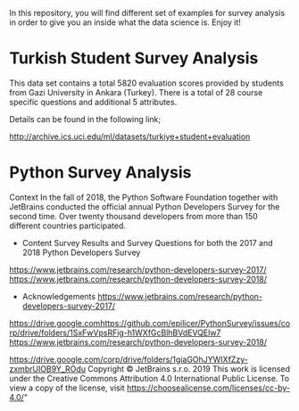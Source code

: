 
In this repository, you will find different set of examples for survey analysis in order to give you an inside what the data science is. Enjoy it!

# Turkish Student Survey Analysis

This data set contains a total 5820 evaluation scores provided by students from Gazi University in Ankara (Turkey). There is a total of 28 course specific questions and additional 5 attributes.

Details can be found in the following link;

http://archive.ics.uci.edu/ml/datasets/turkiye+student+evaluation


# Python Survey Analysis

Context
In the fall of 2018, the Python Software Foundation together with JetBrains conducted the official annual Python Developers Survey for the second time. Over twenty thousand developers from more than 150 different countries participated.

- Content
Survey Results and Survey Questions for both the 2017 and 2018 Python Developers Survey

https://www.jetbrains.com/research/python-developers-survey-2017/
https://www.jetbrains.com/research/python-developers-survey-2018/

- Acknowledgements
https://www.jetbrains.com/research/python-developers-survey-2017/

https://drive.google.comhttps://github.com/epilicer/PythonSurvey/issues/corp/drive/folders/1SxFwVpsRFig-h1WXfGcBlhBVdEVQElw7
https://www.jetbrains.com/research/python-developers-survey-2018/

https://drive.google.com/corp/drive/folders/1giaGOhJYWIXfZzy-zxmbrUIOB9Y_ROdu
Copyright © JetBrains s.r.o. 2019 This work is licensed under the Creative Commons Attribution 4.0 International Public License. To view a copy of the license, visit https://choosealicense.com/licenses/cc-by-4.0/"
